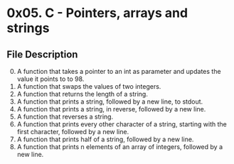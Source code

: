 # 0x05. C - Pointers, arrays and strings

## File Description

 0. A function that takes a pointer to an int as parameter and updates the value it points to to 98.
 1. A function that swaps the values of two integers.
 2. A function that returns the length of a string.
 3. A function that prints a string, followed by a new line, to stdout.
 4. A function that prints a string, in reverse, followed by a new line.
 5. A function that reverses a string.
 6. A function that prints every other character of a string, starting with the first character, followed by a new line.
 7. A function that prints half of a string, followed by a new line.
 8. A function that prints n elements of an array of integers, followed by a new line.
